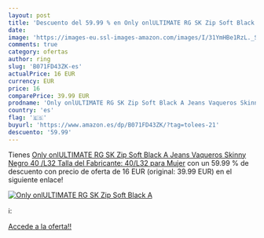 ```yaml
---
layout: post
title: 'Descuento del 59.99 % en Only onlULTIMATE RG SK Zip Soft Black A '
date: 
image: 'https://images-eu.ssl-images-amazon.com/images/I/31YmHBe1RzL._SL200_.jpg'
comments: true
category: ofertas
author: ring
slug: 'B071FD43ZK-es'
actualPrice: 16 EUR
currency: EUR
price: 16
comparePrice: 39.99 EUR
prodname: 'Only onlULTIMATE RG SK Zip Soft Black A Jeans Vaqueros Skinny  Negro  40 /L32  Talla del Fabricante: 40/L32  para Mujer'
country: 'es'
flag: '🇪🇸'
buyurl: 'https://www.amazon.es/dp/B071FD43ZK/?tag=tolees-21'
descuento: '59.99'
---
```


Tienes [Only onlULTIMATE RG SK Zip Soft Black A Jeans Vaqueros Skinny  Negro  40 /L32  Talla del Fabricante: 40/L32  para Mujer](https://www.amazon.es/dp/B071FD43ZK/?tag=tolees-21) con un 59.99 % de descuento con precio de oferta de 16 EUR (original: 39.99 EUR) en el siguiente enlace!

[![Only onlULTIMATE RG SK Zip Soft Black A ](https://images-eu.ssl-images-amazon.com/images/I/31YmHBe1RzL._SL200_.jpg)](https://www.amazon.es/dp/B071FD43ZK/?tag=tolees-21)

ℹ️:


[Accede a la oferta!!](https://www.amazon.es/dp/B071FD43ZK/?tag=tolees-21)
